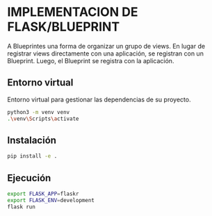# IMPLEMENTACION DE FLASK/BLUEPRINT
A Blueprintes una forma de organizar un grupo de views. En lugar de registrar views directamente con una aplicación, se registran con un Blueprint. Luego, el Blueprint se registra con la aplicación.

## Entorno virtual
Entorno virtual para gestionar las dependencias de su proyecto.

```bash
python3 -m venv venv
.\venv\Scripts\activate
```

## Instalación

```bash
pip install -e .
```

## Ejecución 

```bash
export FLASK_APP=flaskr
export FLASK_ENV=development
flask run
```


